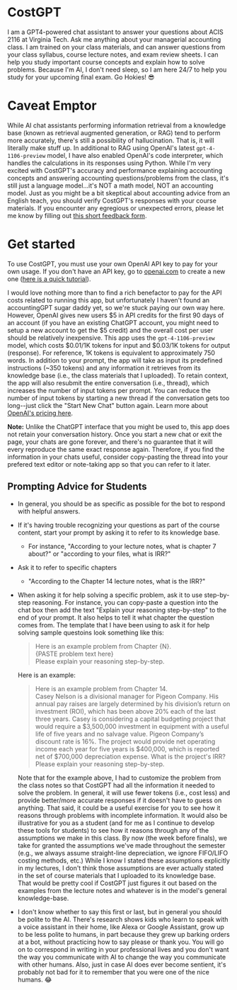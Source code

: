 # CostGPT

I am a GPT4-powered chat assistant to answer your questions about ACIS 2116 at Virginia Tech. Ask me anything about your managerial accounting class. I am trained on your class materials, and can answer questions from your class syllabus, course lecture notes, and exam review sheets. I can help you study important course concepts and explain how to solve problems. Because I\'m AI, I don\'t need sleep, so I am here 24/7 to help you study for your upcoming final exam. Go Hokies! 😎

# Caveat Emptor
While AI chat assistants performing information retrieval from a knowledge base (known as retrieval augmented generation, or RAG) tend to perform more accurately, there's still a possibility of hallucination. That is, it will literally make stuff up. In additional to RAG using OpenAI's latest `gpt-4-1106-preview` model, I have also enabled OpenAI's code interpreter, which handles the calculations in its responses using Python. While I'm very excited with CostGPT's accuracy and performance explaining accounting concepts and answering accounting questions/problems from the class, it's still just a language model...it's NOT a math model, NOT an accounting model. Just as you might be a bit skeptical about accounting advice from an English teach, you should verify CostGPT's responses with your course materials. If you encounter any egregious or unexpected errors, please let me know by filling out [this short feedback form](https://forms.gle/3DfPAG86RyepVXMo8).

# Get started
To use CostGPT, you must use your own OpenAI API key to pay for your own usage. If you don\'t have an API key, go to [openai.com](openai.com) to create a new one ([here is a quick tutorial](https://youtu.be/UO_i1GhjElQ?si=7VvfWK8AXQG6vdcn)).

I would love nothing more than to find a rich benefactor to pay for the API costs related to running this app, but unfortunately I haven't found an accountingGPT sugar daddy yet, so we're stuck paying our own way here. However, OpenAI gives new users $5 in API credits for the first 90 days of an account (if you have an existing ChatGPT account, you might need to setup a new account to get the $5 credit) and the overall cost per user should be relatively inexpensive. This app uses the `gpt-4-1106-preview` model, which costs \$0.01/1K tokens for input and \$0.03/1K tokens for output (response). For reference, 1K tokens is equivalent to approximately 750 words. In addition to your prompt, the app will take as input its predefined instructions (~350 tokens) and any information it retrieves from its knowledge base (i.e., the class materials that I uploaded). To retain context, the app will also resubmit the entire conversation (i.e., thread), which increases the number of input tokens per prompt. You can reduce the number of input tokens by starting a new thread if the conversation gets too long--just click the "Start New Chat" button again. Learn more about [OpenAI's pricing here](https://openai.com/pricing). 

**Note:** Unlike the ChatGPT interface that you might be used to, this app does not retain your conversation history. Once you start a new chat or exit the page, your chats are gone forever, and there's no guarantee that it will every reproduce the same exact response again. Therefore, if you find the information in your chats useful, consider copy-pasting the thread into your prefered text editor or note-taking app so that you can refer to it later.

## Prompting Advice for Students
- In general, you should be as specific as possible for the bot to respond with helpful answers.

- If it's having trouble recognizing your questions as part of the course content, start your prompt by asking it to refer to its knowledge base. 
    - For instance, "According to your lecture notes, what is chapter 7 about?" or "according to your files, what is IRR?"
- Ask it to refer to specific chapters
    - "According to the Chapter 14 lecture notes, what is the IRR?"

- When asking it for help solving a specific problem, ask it to use step-by-step reasoning. For instance, you can copy-paste a question into the chat box then add the text "Explain your reasoning step-by-step" to the end of your prompt. It also helps to tell it what chapter the question comes from.
  The template that I have been using to ask it for help solving sample questoins look something like this:

    > Here is an example problem from Chapter {N}. <br>
    > {PASTE problem text here} <br>
    > Please explain your reasoning step-by-step.

  Here is an example:
    > Here is an example problem from Chapter 14. <br>
    > Casey Nelson is a divisional manager for Pigeon Company. His annual pay raises are largely determined by his division’s return on investment (ROI), which has been above 20% each of the last three years. Casey is considering a capital budgeting project that would         require a $3,500,000 investment in equipment with a useful life of five years and no salvage value. Pigeon Company’s discount rate is 16%. The project would provide net operating income each year for five years is $400,000, which is reported net of $700,000              depreciation expense. What is the project's IRR? <br>
    > Please explain your reasoning step-by-step.

  Note that for the example above, I had to customize the problem from the class notes so that CostGPT had all the information it needed to solve the problem. In general, it will use fewer tokens (i.e., cost less) and provide better/more accurate responses if it doesn't have to guess on anything. That said, it could be a useful exercise for you to see how it reasons through problems with incomplete information. It would also be illustrative for you as a student (and for me as I continue to develop these tools for students) to see how it reasons through any of the assumptions we make in this class. By now (the week before finals), we take for granted the assumptions we've made throughout the semester (e.g., we always assume straight-line depreciation, we ignore FIFO/LIFO costing methods, etc.) While I know I stated these assumptions explicitly in my lectures, I don't think those assumptions are ever actually stated in the set of course materials that I uploaded to its knowledge base. That would be pretty cool if CostGPT just figures it out based on the examples from the lecture notes and whatever is in the model's general knowledge-base.

- I don't know whether to say this first or last, but in general you should be polite to the AI. There's research shows kids who learn to speak with a voice assistant in their home, like Alexa or Google Assistant, grow up to be less polite to humans, in part because they grew up barking orders at a bot, without practicing how to say please or thank you. You will go on to correspond in writing in your professional lives and you don't want the way you communicate with AI to change the way you communicate with other humans. Also, just in case AI does ever become sentient, it's probably not bad for it to remember that you were one of the nice humans. 😂


